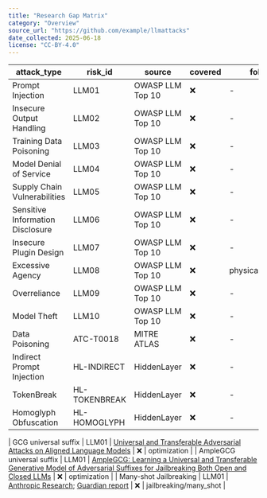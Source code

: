 ```yaml
---
title: "Research Gap Matrix"
category: "Overview"
source_url: "https://github.com/example/llmattacks"
date_collected: 2025-06-18
license: "CC-BY-4.0"
---
```


| attack_type | risk_id | source | covered | folder |
|-------------|---------|--------|---------|--------|
| Prompt Injection | LLM01 | OWASP LLM Top 10 | ❌ | - |
| Insecure Output Handling | LLM02 | OWASP LLM Top 10 | ❌ | - |
| Training Data Poisoning | LLM03 | OWASP LLM Top 10 | ❌ | - |
| Model Denial of Service | LLM04 | OWASP LLM Top 10 | ❌ | - |
| Supply Chain Vulnerabilities | LLM05 | OWASP LLM Top 10 | ❌ | - |
| Sensitive Information Disclosure | LLM06 | OWASP LLM Top 10 | ❌ | - |
| Insecure Plugin Design | LLM07 | OWASP LLM Top 10 | ❌ | - |
| Excessive Agency | LLM08 | OWASP LLM Top 10 | ❌ | physical/robotics |
| Overreliance | LLM09 | OWASP LLM Top 10 | ❌ | - |
| Model Theft | LLM10 | OWASP LLM Top 10 | ❌ | - |
| Data Poisoning | ATC-T0018 | MITRE ATLAS | ❌ | - |
| Indirect Prompt Injection | HL-INDIRECT | HiddenLayer | ❌ | - |
| TokenBreak | HL-TOKENBREAK | HiddenLayer | ❌ | - |
| Homoglyph Obfuscation | HL-HOMOGLYPH | HiddenLayer | ❌ | - |


| GCG universal suffix | LLM01 | [Universal and Transferable Adversarial Attacks on Aligned Language Models](https://arxiv.org/abs/2307.15043) | ❌ | optimization |
| AmpleGCG universal suffix | LLM01 | [AmpleGCG: Learning a Universal and Transferable Generative Model of Adversarial Suffixes for Jailbreaking Both Open and Closed LLMs](https://arxiv.org/abs/2404.07921) | ❌ | optimization |
| Many-shot Jailbreaking | LLM01 | [Anthropic Research](https://www.anthropic.com/research/many-shot-jailbreaking); [Guardian report](https://www.theguardian.com/technology/2024/apr/03/many-shot-jailbreaking-ai-artificial-intelligence-safety-features-bypass) | ❌ | jailbreaking/many_shot |

